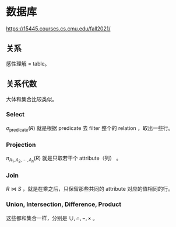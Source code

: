 # 数据库

https://15445.courses.cs.cmu.edu/fall2021/

## 关系

感性理解 = table。

## 关系代数

大体和集合比较类似。

### Select

$\sigma_{\text{predicate}}(R)$ 就是根据 predicate 去 filter 整个的 relation ，取出一些行。

### Projection

$\pi_{A_1,A_2, \cdots, A_n}(R)$ 就是只取若干个 attribute（列） 。

### Join

$R \Join S$ ，就是在乘之后，只保留那些共同的 attribute 对应的值相同的行。

### Union, Intersection, Difference, Product

这些都和集合一样，分别是 $\cup, \cap, -, \times$ 。


